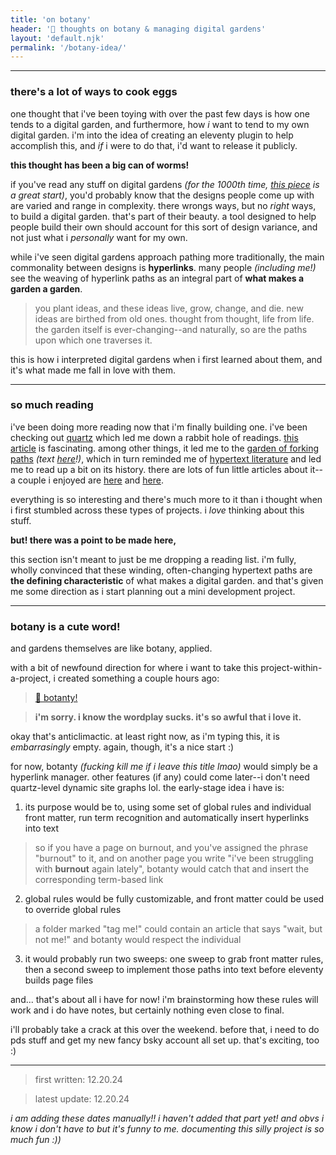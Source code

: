 ```yaml
---
title: 'on botany'
header: '🌱 thoughts on botany & managing digital gardens'
layout: 'default.njk'
permalink: '/botany-idea/'
---
```


---

### there's a lot of ways to cook eggs

one thought that i've been toying with over the past few days is how one tends to a digital garden, and furthermore, how *i* want to tend to my own digital garden. i'm into the idea of creating an eleventy plugin to help accomplish this, and *if* i were to do that, i'd want to release it publicly.

**this thought has been a big can of worms!**

if you've read any stuff on digital gardens *(for the 1000th time, [this piece](https://maggieappleton.com/garden-history) is a great start)*, you'd probably know that the designs people come up with are varied and range in complexity. there wrongs ways, but no *right* ways, to build a digital garden. that's part of their beauty. a tool designed to help people build their own should account for this sort of design variance, and not just what i *personally* want for my own.

while i've seen digital gardens approach pathing more traditionally, the main commonality between designs is **hyperlinks**. many people *(including me!)* see the weaving of hyperlink paths as an integral part of **what makes a garden a garden**.

> you plant ideas, and these ideas live, grow, change, and die. new ideas are birthed from old ones. thought from thought, life from life. the garden itself is ever-changing--and naturally, so are the paths upon which one traverses it.

this is how i interpreted digital gardens when i first learned about them, and it's what made me fall in love with them.

---

### so much reading

i've been doing more reading now that i'm finally building one. i've been checking out [quartz](https://github.com/jackyzha0/quartz) which led me down a rabbit hole of readings. [this article](https://hapgood.us/2015/10/17/the-garden-and-the-stream-a-technopastoral/) is fascinating. among other things, it led me to the [garden of forking paths](https://en.wikipedia.org/wiki/The_Garden_of_Forking_Paths) *(text [here](https://archive.org/stream/TheGardenOfForkingPathsJorgeLuisBorges1941/The-Garden-of-Forking-Paths-Jorge-Luis-Borges-1941_djvu.txt)!)*, which in turn reminded me of [hypertext literature](https://en.wikipedia.org/wiki/Hypertext_fiction) and led me to read up a bit on its history. there are lots of fun little articles about it--a couple i enjoyed are [here](https://berkeleyfictionreview.org/2021/08/02/hypertext-fiction-the-literary-genre-that-was-theorized-before-it-was-written/) and [here](https://writingcooperative.com/hypertext-fiction-the-past-and-future-of-the-internets-own-tales-c8173322cae4).

everything is so interesting and there's much more to it than i thought when i first stumbled across these types of projects. i *love* thinking about this stuff.

**but! there was a point to be made here,**

this section isn't meant to just be me dropping a reading list. i'm fully, wholly convinced that these winding, often-changing hypertext paths are **the defining characteristic** of what makes a digital garden. and that's given me some direction as i start planning out a mini development project.

---

### botany is a cute word!

and gardens themselves are like botany, applied.

with a bit of newfound direction for where i want to take this project-within-a-project, i created something a couple hours ago:

> [🌱 botanty!](https://github.com/sarasocial/botanty)

> **i'm sorry. i know the wordplay sucks. it's so awful that i love it.**

okay that's anticlimactic. at least right now, as i'm typing this, it is *embarrasingly* empty. again, though, it's a nice start :)

for now, botanty *(fucking kill me if i leave this title lmao)* would simply be a hyperlink manager. other features (if any) could come later--i don't need quartz-level dynamic site graphs lol. the early-stage idea i have is:

1. its purpose would be to, using some set of global rules and individual front matter, run term recognition and automatically insert hyperlinks into text
> so if you have a page on burnout, and you've assigned the phrase "burnout" to it, and on another page you write "i've been struggling with **burnout** again lately", botanty would catch that and insert the corresponding term-based link
2. global rules would be fully customizable, and front matter could be used to override global rules
> a folder marked "tag me!" could contain an article that says "wait, but not me!" and botanty would respect the individual
3. it would probably run two sweeps: one sweep to grab front matter rules, then a second sweep to implement those paths into text before eleventy builds page files

and... that's about all i have for now! i'm brainstorming how these rules will work and i do have notes, but certainly nothing even close to final.

i'll probably take a crack at this over the weekend. before that, i need to do pds stuff and get my new fancy bsky account all set up. that's exciting, too :)


---


>   first written: 12.20.24

>   latest update: 12.20.24

*i am adding these dates manually!! i haven't added that part yet! and obvs i know i don't have to but it's funny to me. documenting this silly project is so much fun :))*
